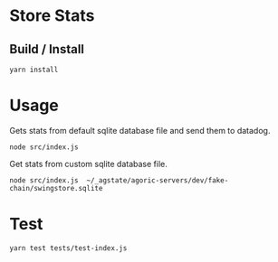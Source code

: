 # Store Stats

## Build / Install

```
yarn install
```

# Usage

Gets stats from default sqlite database file and send them to datadog.
```
node src/index.js
```

Get stats from custom sqlite database file.

```
node src/index.js  ~/_agstate/agoric-servers/dev/fake-chain/swingstore.sqlite
```

# Test
```
yarn test tests/test-index.js
```
